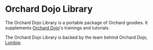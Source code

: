 Orchard Dojo Library
====================

The Orchard Dojo Library is a portable package of Orchard goodies. It supplements [Orchard Dojo](http://orcharddojo.net)'s trainings and tutorials.

The Orchard Dojo Library is backed by the team behind Orchard Dojo, [Lombiq](http://lombiq.com).